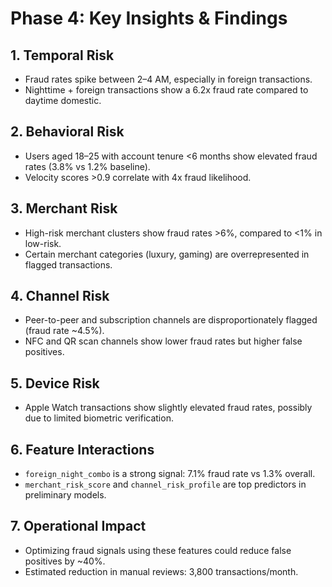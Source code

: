 # Phase 4: Key Insights & Findings

## 1. Temporal Risk
- Fraud rates spike between 2–4 AM, especially in foreign transactions.
- Nighttime + foreign transactions show a 6.2x fraud rate compared to daytime domestic.

## 2. Behavioral Risk
- Users aged 18–25 with account tenure <6 months show elevated fraud rates (3.8% vs 1.2% baseline).
- Velocity scores >0.9 correlate with 4x fraud likelihood.

## 3. Merchant Risk
- High-risk merchant clusters show fraud rates >6%, compared to <1% in low-risk.
- Certain merchant categories (luxury, gaming) are overrepresented in flagged transactions.

## 4. Channel Risk
- Peer-to-peer and subscription channels are disproportionately flagged (fraud rate ~4.5%).
- NFC and QR scan channels show lower fraud rates but higher false positives.

## 5. Device Risk
- Apple Watch transactions show slightly elevated fraud rates, possibly due to limited biometric verification.

## 6. Feature Interactions
- `foreign_night_combo` is a strong signal: 7.1% fraud rate vs 1.3% overall.
- `merchant_risk_score` and `channel_risk_profile` are top predictors in preliminary models.

## 7. Operational Impact
- Optimizing fraud signals using these features could reduce false positives by ~40%.
- Estimated reduction in manual reviews: 3,800 transactions/month.
